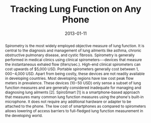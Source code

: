 ---
abstract: |-
  Spirometry is the most widely employed objective measure of lung function. It is central to the diagnosis and management of lung ailments like asthma, chronic obstructive pulmonary disease, and cystic fibrosis. Spirometry is generally performed in medical clinics using clinical spirometers---devices that measure the instantaneous exhaled flow (liters/sec.). High-end clinical spirometers can cost upwards of $5,000 USD. Portable spirometers generally cost between $1,000-$4,000 USD. Apart from being costly, these devices are not readily available in developing countries. Most developing regions have low cost peak flow meters in prevalence. These devices ($10-$50 USD) only sense a subset of lung function measures and are generally considered inadequate for managing and diagnosing lung ailments [2]. SpiroSmart [1] is a smartphone-based approach that measures many common lung function measures using the phone's built-in microphone. It does not require any additional hardware or adapter to be attached to the phone. The low cost of smartphones as compared to spirometers allows lowering of access barriers to full-fledged lung function measurement in the developing world.
authors:
- larson
- goel
- Morgan Redfield
- Gaetano Boriello
- Margaret Rosenfeld
- patel
award: ''
bibtex: |-
  @inproceedings{Larson:2013:TLF:2442882.2442917,
   author = {Larson, Eric C. and Goel, Mayank and Redfield, Morgan and Boriello, Gaetano and Rosenfeld, Margaret and Patel, Shwetak N.},
   title = {Tracking Lung Function on Any Phone},
   booktitle = {Proceedings of the 3rd ACM Symposium on Computing for Development},
   series = {ACM DEV '13},
   year = {2013},
   isbn = {978-1-4503-1856-3},
   location = {Bangalore, India},
   pages = {29:1--29:2},
   articleno = {29},
   numpages = {2},
   url = {http://doi.acm.org/10.1145/2442882.2442917},
   doi = {10.1145/2442882.2442917},
   acmid = {2442917},
   publisher = {ACM},
   address = {New York, NY, USA},
  }
caption: ''
citation: |-
  Eric C. Larson, Mayank Goel, Morgan Redfield, Gaetano Boriello, Margaret Rosenfeld, and Shwetak N. Patel. 2013. Tracking lung function on any phone.  In Proceedings of the 3rd ACM Symposium on Computing for Development (ACM DEV '13). ACM, New York, NY, USA, , Article 29 , 2 pages. DOI=http://dx.doi.org/10.1145/2442882.2442917
conference: ACM DEV '13
date: '2013-01-11'
image: '/images/pubs/trackinglungfunction.jpg'
pdf: /pdfs/tracking-lung.pdf
thumbnail: '/images/pubs/trackinglungfunction.jpg'
title: Tracking Lung Function on Any Phone
video: ''
video_embed: ''
---